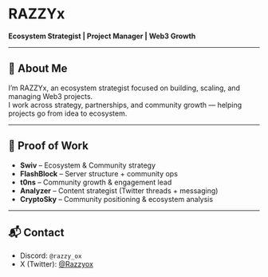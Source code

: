 # RAZZYx

**Ecosystem Strategist | Project Manager | Web3 Growth**

---

## 👋 About Me
I’m RAZZYx, an ecosystem strategist focused on building, scaling, and managing Web3 projects.  
I work across strategy, partnerships, and community growth — helping projects go from idea to ecosystem.  

---

## 🚀 Proof of Work
- **Swiv** – Ecosystem & Community strategy  
- **FlashBlock** – Server structure + community ops  
- **t0ns** – Community growth & engagement lead  
- **Analyzer** – Content strategist (Twitter threads + messaging)  
- **CryptoSky** – Community positioning & ecosystem analysis  

---

## 📬 Contact
- Discord: `@razzy_ox`  
- X (Twitter): [@Razzyox](https://x.com/Razzyox)
